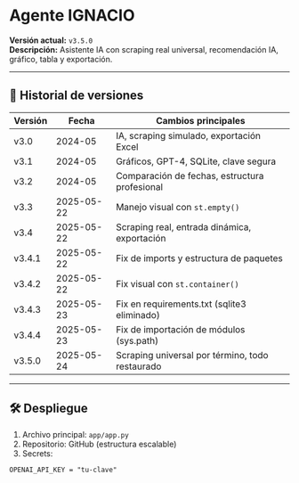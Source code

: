 # Agente IGNACIO

**Versión actual:** `v3.5.0`  
**Descripción:** Asistente IA con scraping real universal, recomendación IA, gráfico, tabla y exportación.

---

## 🔁 Historial de versiones

| Versión | Fecha       | Cambios principales |
|---------|-------------|---------------------|
| v3.0    | 2024-05     | IA, scraping simulado, exportación Excel |
| v3.1    | 2024-05     | Gráficos, GPT-4, SQLite, clave segura |
| v3.2    | 2024-05     | Comparación de fechas, estructura profesional |
| v3.3    | 2025-05-22  | Manejo visual con `st.empty()` |
| v3.4    | 2025-05-22  | Scraping real, entrada dinámica, exportación |
| v3.4.1  | 2025-05-22  | Fix de imports y estructura de paquetes |
| v3.4.2  | 2025-05-22  | Fix visual con `st.container()` |
| v3.4.3  | 2025-05-23  | Fix en requirements.txt (sqlite3 eliminado) |
| v3.4.4  | 2025-05-23  | Fix de importación de módulos (sys.path) |
| v3.5.0  | 2025-05-24  | Scraping universal por término, todo restaurado |

---

## 🛠️ Despliegue

1. Archivo principal: `app/app.py`
2. Repositorio: GitHub (estructura escalable)
3. Secrets:
```
OPENAI_API_KEY = "tu-clave"
```